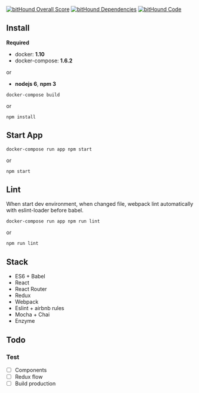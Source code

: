 [![bitHound Overall Score](https://www.bithound.io/github/jrobic/petshop-app/badges/score.svg)](https://www.bithound.io/github/jrobic/petshop-app)
[![bitHound Dependencies](https://www.bithound.io/github/jrobic/petshop-app/badges/dependencies.svg)](https://www.bithound.io/github/jrobic/petshop-app/master/dependencies/npm)
[![bitHound Code](https://www.bithound.io/github/jrobic/petshop-app/badges/code.svg)](https://www.bithound.io/github/jrobic/petshop-app)

## Install

**Required**
- docker: **1.10**
- docker-compose: **1.6.2**

or

- **nodejs 6**, **npm 3**

```
docker-compose build
```

or

```
npm install
```

## Start App

```
docker-compose run app npm start
```

or

```
npm start
 ```

## Lint

When start dev environment, when changed file, webpack lint automatically with eslint-loader before babel.

```
docker-compose run app npm run lint
```

or

```
npm run lint
```

## Stack

- ES6 + Babel
- React
- React Router
- Redux
- Webpack
- Eslint + airbnb rules
- Mocha + Chai
- Enzyme

## Todo

### Test
- [ ] Components
- [ ] Redux flow
- [ ] Build production
